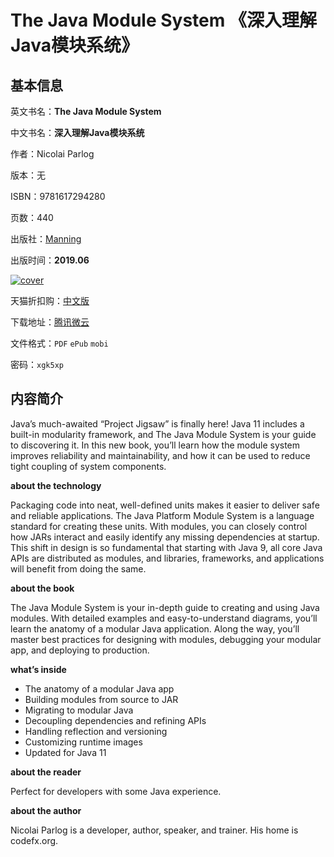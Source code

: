 # The Java Module System 《深入理解Java模块系统》

## 基本信息

英文书名：**The Java Module System**

中文书名：**深入理解Java模块系统**

作者：Nicolai Parlog

版本：无

ISBN：9781617294280

页数：440

出版社：[Manning](https://www.manning.com/books/the-java-module-system)

出版时间：**2019.06**

<a title="点击购买正版纸质图书" target="_blank" href="https://s.click.taobao.com/0CLDXXu">
<img :src="$withBase('/images/the_java_module_system.jpg')" alt="cover">
</a>

天猫折扣购：[中文版](https://s.click.taobao.com/0CLDXXu)

下载地址：[腾讯微云](https://share.weiyun.com/wRPyBgSC)

文件格式：`PDF` `ePub` `mobi`

密码：`xgk5xp`

## 内容简介

Java’s much-awaited “Project Jigsaw” is finally here! Java 11 includes a built-in modularity framework, and The Java Module System is your guide to discovering it. In this new book, you’ll learn how the module system improves reliability and maintainability, and how it can be used to reduce tight coupling of system components.

**about the technology**

Packaging code into neat, well-defined units makes it easier to deliver safe and reliable applications. The Java Platform Module System is a language standard for creating these units. With modules, you can closely control how JARs interact and easily identify any missing dependencies at startup. This shift in design is so fundamental that starting with Java 9, all core Java APIs are distributed as modules, and libraries, frameworks, and applications will benefit from doing the same.

**about the book**

The Java Module System is your in-depth guide to creating and using Java modules. With detailed examples and easy-to-understand diagrams, you’ll learn the anatomy of a modular Java application. Along the way, you’ll master best practices for designing with modules, debugging your modular app, and deploying to production.

**what’s inside**

- The anatomy of a modular Java app
- Building modules from source to JAR
- Migrating to modular Java
- Decoupling dependencies and refining APIs
- Handling reflection and versioning
- Customizing runtime images
- Updated for Java 11

**about the reader**

Perfect for developers with some Java experience.

**about the author**

Nicolai Parlog is a developer, author, speaker, and trainer. His home is codefx.org.
